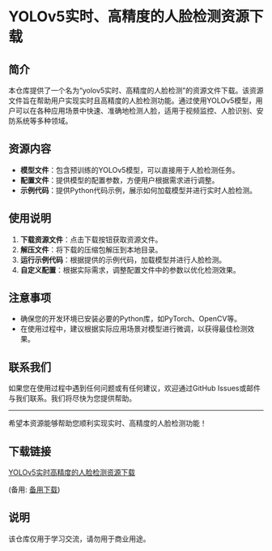 # YOLOv5实时、高精度的人脸检测资源下载

## 简介

本仓库提供了一个名为“yolov5实时、高精度的人脸检测”的资源文件下载。该资源文件旨在帮助用户实现实时且高精度的人脸检测功能。通过使用YOLOv5模型，用户可以在各种应用场景中快速、准确地检测人脸，适用于视频监控、人脸识别、安防系统等多种领域。

## 资源内容

- **模型文件**：包含预训练的YOLOv5模型，可以直接用于人脸检测任务。
- **配置文件**：提供模型的配置参数，方便用户根据需求进行调整。
- **示例代码**：提供Python代码示例，展示如何加载模型并进行实时人脸检测。

## 使用说明

1. **下载资源文件**：点击下载按钮获取资源文件。
2. **解压文件**：将下载的压缩包解压到本地目录。
3. **运行示例代码**：根据提供的示例代码，加载模型并进行人脸检测。
4. **自定义配置**：根据实际需求，调整配置文件中的参数以优化检测效果。

## 注意事项

- 确保您的开发环境已安装必要的Python库，如PyTorch、OpenCV等。
- 在使用过程中，建议根据实际应用场景对模型进行微调，以获得最佳检测效果。

## 联系我们

如果您在使用过程中遇到任何问题或有任何建议，欢迎通过GitHub Issues或邮件与我们联系。我们将尽快为您提供帮助。

---

希望本资源能够帮助您顺利实现实时、高精度的人脸检测功能！

## 下载链接
[YOLOv5实时高精度的人脸检测资源下载](https://pan.quark.cn/s/6eb5e2df65a3) 

(备用: [备用下载](https://pan.baidu.com/s/1jZGqKKz6_fC4Jce_Q_3Xbg?pwd=1234))

## 说明

该仓库仅用于学习交流，请勿用于商业用途。
